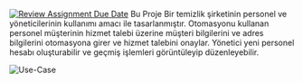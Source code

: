 [![Review Assignment Due Date](https://classroom.github.com/assets/deadline-readme-button-24ddc0f5d75046c5622901739e7c5dd533143b0c8e959d652212380cedb1ea36.svg)](https://classroom.github.com/a/QA5O9x4M)
Bu Proje Bir temizlik şirketinin personel ve yöneticilerinin kullanımı amacı ile tasarlanmıştır.
Otomasyonu kullanan personel müşterinin hizmet talebi üzerine müşteri bilgilerini ve adres bilgilerini otomasyona girer ve hizmet talebini onaylar.
Yönetici yeni personel hesabı oluşturabilir ve geçmiş işlemleri görüntüleyip düzenleyebilir.

![Use-Case](https://user-images.githubusercontent.com/53277396/235655635-3cb75ec0-0d82-4942-b2ad-44c366faf0b6.jpg)

